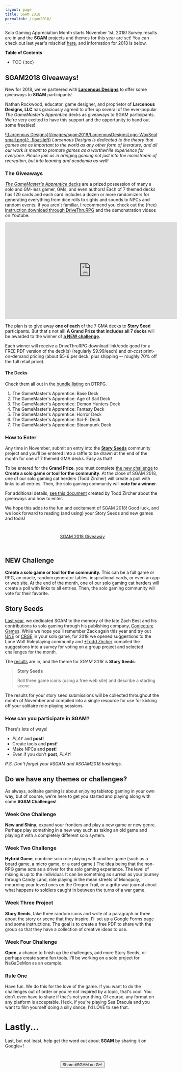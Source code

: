 ```yaml
---
layout: page
title: SGAM 2018
permalink: /sgam2018/
---
```


Solo Gaming Appreciation Month starts November 1st, 2018! Survey results are in and the **SGAM** projects 
and themes for this year are set! You can check out last year's 
mischief [here](/sgam2017), and information for 2018 is below.

**Table of Contents**
* TOC
{:toc}

## SGAM2018 Giveaways!

New for 2018, we've partnered with [**Larcenous Designs**](https://www.larcenousdesigns.com/) to offer some giveaways to **SGAM** participants!

Nathan Rockwood, educator, game designer, and proprietor of **Larcenous Designs, LLC** has graciously agreed to offer up 
several of the ever-popular _The GameMaster's Apprentice_ decks as giveaways to SGAM participants. We're very 
excited to have this support and the opportunity to hand out some freebies!

[![Larcenous Designs](/images/sgam2018/LarcenousDesignsLogo-WaxSeal small.png){: .float-left}](https://www.larcenousdesigns.com/)
_Larcenous Designs is dedicated to the theory that games are as important to the world as any other form of 
literature, and all our work is meant to promote games as a worthwhile experience for everyone. Please join 
us in bringing gaming not just into the mainstream of recreation, but into learning and academia as well!_

### The Giveaways

[_The GameMaster's Apprentice_ decks](https://www.drivethrurpg.com/browse.php?keywords=The+GameMaster%27s+Apprentice&manufacturers_id=6395)
are a prized possession of many a solo and GM-less gamer, GMs, and even authors! Each of 7 themed decks has 120 cards and each card 
includes a dozen or more randomizers for generating everything from dice rolls to sights and sounds to NPCs 
and random events. If you aren't familiar, I recommend you check out the (free) 
[instruction download through DriveThruRPG](https://www.drivethrurpg.com/product/219478/The-GameMasters-Apprentice-Universal-Instruction-Cards?manufacturers_id=6395)
and the demonstration videos on Youtube.

<iframe width="560" height="315" src="https://www.youtube-nocookie.com/embed/BhFGWp_N2fk" frameborder="0" allow="accelerometer; autoplay; encrypted-media; gyroscope; picture-in-picture" allowfullscreen></iframe>


The plan is to give away **one of each** of the 7 GMA decks to **Story Seed** participants. But that's not all! 
**A Grand Prize that includes all 7 decks** will be awarded to the winner of [**a NEW challenge**](#new-challenge).

Each winner will receive a DriveThruRPG download link/code good for a FREE PDF version of the deck(s) (regularly $9.99/each) and 
_at-cost_ print-on-demand pricing (about $5-6 per deck, plus shipping -- roughly 70% off the full retail price).

#### The Decks

Check them all out in the [bundle listing](https://www.drivethrurpg.com/product/222265/The-GameMasters-Apprentice-BUNDLE?manufacturers_id=6395) on DTRPG.

1. The GameMaster's Apprentice: Base Deck
2. The GameMaster's Apprentice: Age of Sail Deck
3. The GameMaster's Apprentice: Demon Hunters Deck
4. The GameMaster's Apprentice: Fantasy Deck
5. The GameMaster's Apprentice: Horror Deck
6. The GameMaster's Apprentice: Sci-Fi Deck
7. The GameMaster's Apprentice: Steampunk Deck


### How to Enter

Any time in November, submit an entry into the [**Story Seeds**](/sgam2018/#story-seeds) community project and you'll be entered 
into a raffle to be drawn at the end of the month for one of 7 themed GMA decks. Easy as that! 

To be entered for the **Grand Prize**, you must complete [the new challenge]((#new-challenge)) to **Create a solo game or tool for the community**. 
At the close of SGAM 2018, one of our solo gaming cat herders (Todd Zircher) will create a poll with links
to all entries. Then, the solo gaming community will **vote for a winner**.

For additional details, [see this 
document](https://drive.google.com/file/d/1PSJvVreoOckwgBI64kItb1T8GkD8cdFP/view?usp=sharing) 
created by Todd Zircher about the giveaways and how to enter.

We hope this adds to the fun and excitement of SGAM 2018! Good luck, and we look forward to reading (and using) your 
Story Seeds and new games and tools!


<div style="text-align: center; padding: 2em;">
    <a href="https://drive.google.com/file/d/1PSJvVreoOckwgBI64kItb1T8GkD8cdFP/view?usp=sharing"
      style="cursor: pointer;"
      class="btn btn-large">
      <i class="icon icon-torsos-all"></i> SGAM 2018 Giveaway
    </a>
</div>

## NEW Challenge

**Create a solo game or tool for the community.** This can be a full game or RPG, an oracle,
random generator tables, inspirational cards, or even an app or web site. At the
end of the month, one of our solo gaming cat herders will create a poll with links
to all entries. Then, the solo gaming community will vote for their favorite.

## Story Seeds

[Last year](/sgam2017), we dedicated SGAM to the memory of the late Zach Best and his contributions to solo 
gaming through his publishing company, [Conjecture Games](http://conjecturegames.com/). While we hope you'll remember Zack again this 
year and try out [UNE](https://www.drivethrurpg.com/product/134163/UNE-The-Universal-NPC-Emulator-rev) or [CRGE](https://www.drivethrurpg.com/product/145426/CRGE-Conjectural-Roleplaying-GM-Emulator) in your solo game, for 2018 we opened suggestions to the Lone Wolf 
Roleplaying community and [+Todd Zircher](https://plus.google.com/+ToddZircher) compiled the suggestions into a survey for voting on 
a group project and selected challenges for the month. 

The [results](https://www.surveymonkey.com/results/SM-WX7YRTKKV/) are in, and the theme for _SGAM 2018_ 
is **Story Seeds**:

> **Story Seeds**
>
> Roll three game icons (using a free web site) and describe a starting scene.

The results for your story seed submissions will be collected throughout the month of November and compiled 
into a single resource for use for kicking off your solitaire role-playing sessions.

### How can you participate in **SGAM**?  

There's lots of ways!

* _PLAY_ and **post**!  
* Create tools and **post**!  
* Make NPCs and **post**!  
* Even if you don't **post**, *PLAY*!

_P.S. Don't forget your #SGAM and #SGAM2018 hashtags._

## Do we have any themes or challenges? 

As always, solitaire gaming is about enjoying tabletop gaming in your own way, but of course, we're here 
to get you started and playing along with some **SGAM Challenges**! 

### Week One Challenge

**New and Shiny**, expand your frontiers and play a new game or new genre. Perhaps play something in a new way such as taking an old game and playing it with a completely different solo system.

### Week Two Challenge

**Hybrid Game**, combine solo role playing with another game (such as a board game, a micro game, or a card game.) The idea being that the non-RPG game acts as a driver for the solo gaming experience. The level of mixing is up to the individual. It can be something as surreal as your journey through Candy Land, role playing in the mean streets of Monopoly, mourning your loved ones on the Oregon Trail, or a gritty war journal about what happens to soldiers caught in between the turns of a war game.

### Week Three Project

**Story Seeds**, take three random icons and write of a paragraph or three about the story or scene that they inspire. I'll set up a Google Forms page and some instructions. The goal is to create a free PDF to share with the group so that they have a collection of creative ideas to use.

### Week Four Challenge 

**Open**, a chance to finish up the challenges, add more Story Seeds, or perhaps create some fun tools. I'll be working on a solo project for NaGaDeMon as an example.

### Rule One

Have fun. We do this for the love of the game. If you want to do the challenges out of order or you're not inspired by a topic, that's cool. You don't even have to share if that's not your thing. Of course, any format on any platform is acceptable. Heck, if you're playing Sea Dracula and you want to film yourself doing a silly dance, I'd LOVE to see that. 


# Lastly...

Last, but not least, help get the word out about **SGAM** by sharing it on Google+!

<div style="text-align: center; padding: 2em;">
    <button
      style="cursor: pointer;"
      class="btn btn-large g-interactivepost"
      data-contenturl="https://sologamingmonth.com/about"
      data-contentdeeplinkid="/sgam2018"
      data-clientid="872909385168-imn92ke4523o7g4q5a36np6394bk38qv.apps.googleusercontent.com"
      data-cookiepolicy="single_host_origin"
      data-prefilltext="Check out #SGAM2018!"
      data-calltoactionlabel="PLAY"
      data-calltoactionurl="https://sologamingmonth.com/sgam2018"
      data-calltoactiondeeplinkid="/pages/create">
      <i class="icon icon-social-google-plus"></i> Share #SGAM on G+!
    </button>
</div>